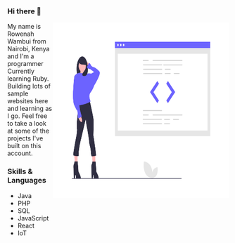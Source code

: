 ### Hi there 👋

<img align="right" src="https://raw.githubusercontent.com/RowenahWambui/RowenahWambui/master/proud_coder.png" width="400px" height="400px" >

My name is Rowenah Wambui from Nairobi, Kenya and I'm a programmer Currently learning Ruby. Building lots of sample websites here and learning as I go.
Feel free to take a look at some of the projects I've built on this account.

### Skills & Languages
 <ul>
 <li>Java </li>
 <li>PHP </li>
 <li>SQL </li>
 <li>JavaScript</li>
 <li>React </li>
 <li>IoT </li>
</ul> 

<!--<img src="https://img.icons8.com/color/48/000000/java-coffee-cup-logo.png"/> | <img src="https://img.icons8.com/color/48/000000/php.png"/> | <img src="https://img.icons8.com/nolan/64/sql.png"/> | <img src="https://img.icons8.com/nolan/64/javascript.png"/> | <img src="https://img.icons8.com/clouds/100/000000/react.png"/> -->


 <!--<img src="https://github-readme-stats.vercel.app/api?username=RowenahWambui&count_private=true&show_icons=true" alt="Rowenah's github stats" />
<a href="https://icons8.com/icon/13679/java">By Icons8</a>
-->

